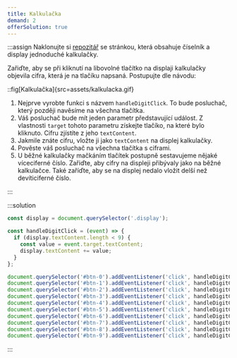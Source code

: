 ```yaml
---
title: Kalkulačka
demand: 2
offerSolution: true
---
```


:::assign
Naklonujte si [repozitář](https://github.com/Czechitas-podklady-WEB/kalkulacka-zadani) se stránkou, která obsahuje číselník a display jednoduché kalkulačky.

Zařiďte, aby se při kliknutí na libovolné tlačítko na displaji kalkulačky objevila cifra, která je na tlačíku napsaná. Postupujte dle návodu:

::fig[Kalkulačka]{src=assets/kalkulacka.gif}

1. Nejprve vyrobte funkci s názvem `handleDigitClick`. To bude posluchač, který později navěsíme na všechna tlačítka.
1. Váš posluchač bude mít jeden parametr představující událost. Z vlastnosti `target` tohoto parametru získejte tlačíko, na které bylo kliknuto. Cifru zjístíte z jeho `textContent`.
1. Jakmile znáte cifru, vložte ji jako `textContent` na displej kalkulačky.
1. Pověste váš posluchač na všechna tlačítka s ciframi. 
1. U běžné kalkulačky mačkáním tlačítek postupně sestavujeme nějaké víceciferné číslo. Zařiďte, aby cifry na displeji přibývaly jako na běžné kalkulačce. Také zaříďte, aby se na displej nedalo vložit delší než devíticiferné číslo.

:::

:::solution

```js
const display = document.querySelector('.display');

const handleDigitClick = (event) => {
  if (display.textContent.length < 9) {
    const value = event.target.textContent;
    display.textContent += value;
  }
};

document.querySelector('#btn-0').addEventListener('click', handleDigitClick);
document.querySelector('#btn-1').addEventListener('click', handleDigitClick);
document.querySelector('#btn-2').addEventListener('click', handleDigitClick);
document.querySelector('#btn-3').addEventListener('click', handleDigitClick);
document.querySelector('#btn-4').addEventListener('click', handleDigitClick);
document.querySelector('#btn-5').addEventListener('click', handleDigitClick);
document.querySelector('#btn-6').addEventListener('click', handleDigitClick);
document.querySelector('#btn-7').addEventListener('click', handleDigitClick);
document.querySelector('#btn-8').addEventListener('click', handleDigitClick);
document.querySelector('#btn-9').addEventListener('click', handleDigitClick);
```
:::
